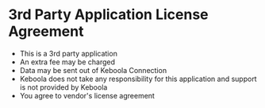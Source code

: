 # 3rd Party Application License Agreement

- This is a 3rd party application
- An extra fee may be charged
- Data may be sent out of Keboola Connection
- Keboola does not take any responsibility for this application and support is not provided by Keboola
- You agree to vendor's license agreement
